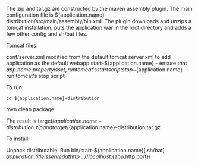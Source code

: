 
The zip and tar.gz are constructed by the maven assembly plugin.  The main configuration file is
${application.name}-distribution/src/main/assembly/bin.xml.  The plugin downloads and unzips a tomcat installation, puts the application
war in the root directory and adds a few other config and sh/bat files.

Tomcat files:

conf/server.xml modified from the default tomcat server.xml to add application as the default webapp
start-${application.name} - ensure that  ${app.home.property} is set, run tomcat's start script
stop-${application.name} - run tomcat's stop script


To run:

```
cd ${application.name}-distribution
```

mvn clean package

The result is target/${application.name}-distribution.zip and target/${application.name}-distribution.tar.gz


To install:

Unpack distributable.  Run bin/start-${application.name}[.sh/bat].  ${application.title} is served at http://localhost:${app.http.port}/
